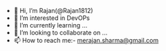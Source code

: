 - 👋 Hi, I’m Rajan(@Rajan1812)
- 👀 I’m interested in DevOPs
- 🌱 I’m currently learning ...
- 💞️ I’m looking to collaborate on ...
- 📫 How to reach me:- merajan.sharma@gmail.com

<!---
Rajan1812/Rajan1812 is a ✨ special ✨ repository because its `README.md` (this file) appears on your GitHub profile.
You can click the Preview link to take a look at your changes.
--->
